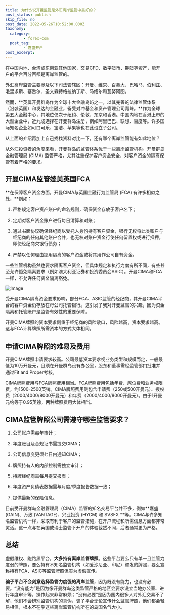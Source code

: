 ```yaml
---
title: 为什么说开曼监管是外汇离岸监管中最好的？
post_status: publish
skip_file: no
post_date: 2022-05-26T10:52:00.000Z
taxonomy:
  category:
        - forex-com
  post_tag:
        - 嘉盛开户
post_excerpt: 
---
```

在中国内地、台湾或东南亚其他国家，交易CFD、数字货币、期货等资产，能开户的平台百分百都是离岸监管的。

外汇离岸监管主要涉及以下司法管辖区：开曼、维京、百慕大、巴哈马、伯利兹、毛里求斯、塞舌尔、圣文森特格拉纳丁斯、马绍尔和瓦努阿图。

然而，**英属开曼群岛作为全球十大金融岛屿之一，以其完善的法律监管体系（沿袭英国）和发达的金融业，备受对冲基金和资产管理公司青睐。**作为全球第五大金融中心，其地位仅次于纽约、伦敦、东京和香港。中国内地在香港上市的大型企业中，近九成选择在开曼群岛注册，例如阿里巴巴、联想、百度等。许多国际知名企业如可口可乐、宝洁、苹果等也在此设立子公司。

从上面的介绍再加上自己找找资料对比一下，还有哪个离岸监管能有如此地位？

从外汇投资者的角度来看，开曼群岛的监管体系优于一些离岸监管机构。开曼群岛金融管理局 (CIMA) 监管严格，尤其注重保护客户资金安全，对客户资金的隔离保管有着严格的要求。

## 开曼CIMA监管媲美英国FCA

**在保障客户资金方面，开曼CIMA与英国金融行为监管局 (FCA) 有许多相似之处，**例如：

1. 严格规定客户资产账户的命名规则，确保资金存放于客户名下；

1. 定期对客户资金账户进行每日清算和对账；

1. 通过书面协议确保经纪商以受托人身份持有客户资金，银行无权将此类账户与经纪商的任何其他账户合并，也无权对账户资金行使任何留置权或进行扣押，即使经纪商欠银行债务；

1. 严禁以任何理由挪用隔离的客户资金或将其用作公司自有资金。

一些监管机构虽然也要求隔离客户资金，但具体规定和执行力度有所不同，有些甚至允许豁免隔离要求（例如澳大利亚证券和投资委员会ASIC）。开曼CIMA和FCA一样，不允许任何资金隔离豁免。

![Image](https://prod-files-secure.s3.us-west-2.amazonaws.com/39ed1227-6d7d-4570-be36-9ccd4a2c4241/bd849744-3fcb-4a37-8312-357962c8f065/image.png?X-Amz-Algorithm=AWS4-HMAC-SHA256&X-Amz-Content-Sha256=UNSIGNED-PAYLOAD&X-Amz-Credential=ASIAZI2LB4667TMTJSQ4%2F20250330%2Fus-west-2%2Fs3%2Faws4_request&X-Amz-Date=20250330T161336Z&X-Amz-Expires=3600&X-Amz-Security-Token=IQoJb3JpZ2luX2VjECgaCXVzLXdlc3QtMiJIMEYCIQC8u%2F5By%2F5fI%2FbwBM12qKovs9klIfS57SsNRVGC14Z90gIhAKramiNfoStIn3PYUSbCcptz5RxswN3BOvD1ZyLqxYP5KogECJH%2F%2F%2F%2F%2F%2F%2F%2F%2F%2FwEQABoMNjM3NDIzMTgzODA1IgwMpk7WFTZwnIPg8GEq3AN1fxA2n46hAHko2SP9HoDmeDG0XUoqqFKMCRvruO9SkduGCiLEvBD9Qhobdj%2Fb1kn31vLtMLOf3EoXaISr8Jdp8WlWNcoPRxXkhvlrhP3G1WEoy9f6XTF8hAS4X%2FBWhAXm0MdURTgLtozyKT03AeZPzsEUTuG7B%2FBccux8NHuMkYfDVM53GYiHmWqX5Z5WxFrIsJhbAkvdMppRcvOT7Jb%2FIPnGseV3UGR8kZS4ziJj0OplUliq2CCV8hq3qMrd5yIMAUeNyKm1IhB4UOm1nPYBq2ii3c3RHTS%2BEOFqNhWfqo%2F%2BAXhkUvSdAltpBVB02xVPbsH9iEzRuyQhvKPyF6%2FfCvSf11z%2FzigF3pORG9ZLqwahcBHFEqTwxCFFCR10zJaa55QdrioiBnIxOXD2pmrCdYEJKiKQ5iwSvZ4S9L61Y%2FVebr3X9f%2FMNINl%2BEI7ni4XIFWJDdUktipeDchw71taUSEAy1T4eEOMNxDm5mEOCFepWeKDbWVachS3%2FAHEPUF1jmTihaDfO8kt5q%2B8b86hg4nQ18jFc0ySvIjBOtLNSN82FQrA2Wgqof%2BOZ8cCNXtFTZJlVfmovOQXYstJTzBzd8o1ZuOYzD0gJLdV09gahMbpNzVtuCOaAsUvmDDR0qW%2FBjqkASTT6UwkCNTd%2By6wbytTMoDyzH8WlTR5pFwVOTxJ4ohkXldavaMw7%2FjPvnqg%2BE%2F3z%2FDGq1PKxHtrrgNKuleZdDxdBFFWJ5uim8D3JWMHB%2F4XiokL8ZdVNZlDF7A286vlIOcxbUb6maaxM7f9uAnqR4702JgB9%2Bq6b%2F2NEz6X0sNnhQ2128%2BHlW%2B9Jb7bYehntXtymRnWuvOIa6yvI0ul2x%2FQfTaP&X-Amz-Signature=1b2522e05675dd8c468c73767f2e390308ac75377336454f18db5e0a71ea753d&X-Amz-SignedHeaders=host&x-id=GetObject)

受开曼CIMA隔离资金要求影响，部分FCA、ASIC监管的经纪商，其开曼CIMA平台的客户资金仍存放在母公司托管银行。这引发了我对开曼监管的兴趣，因为资金隔离和托管账户是监管有效性的重要保障。

开曼CIMA牌照的资本要求侧重于经纪商的风险敞口，风险越高，资本要求越高。这与FCA计算牌照所需资本的方式大体相同。

## **申请CIMA牌照的难易及费用**

开曼CIMA牌照申请要求较高。公司最低资本要求视业务类型和规模而定，一般最低为10万开曼元，且须在开曼群岛设有办公室，股东和董事需经监管部门批准并通过Fit and Proper考核。

CIMA牌照费用与FCA牌照费用相当。FCA牌照费用包括年费、席位费和业务权限费，约1500-2500英镑。CIMA牌照费用则包含申请费（250或500开曼元）、授权费（2000/4000/8000开曼元）和年费（2000/4000/8000开曼元）。由于1开曼元约等于0.95英镑，两种牌照费用大体相当。

## CIMA监管牌照公司需遵守哪些监管要求？

1. 公司账户需每年审计；

1. 年度账目及合规证书需提交CIMA；

1. 公司信息变更须七日内通知CIMA；

1. 牌照持有人的内部控制需独立审计；

1. 持牌经纪商需每月提交报表；

1. 年度资产负债表数据需与月度/季度报告数据一致；

1. 提供最新的保险信息。

目前受开曼群岛金融管理局（CIMA）监管的知名交易平台并不多，例如**嘉盛 (GAIN)、万致 (VANTAGE)、兴业投资 (HYCM) 和 SVSFX **等。CIMA与许多知名监管机构一样，采取有利于客户的监管措施，在开户流程和所需信息方面都非常灵活。这一点与在英国或瑞士监管下开户的体验截然不同，后者通常更为严格。

## 总结

虚假维权、跑路黑平台，**大多持有离岸监管牌照**。这些平台要么只有单一且监管力度弱的牌照，要么持有不知名监管机构（如爱沙尼亚、印尼）颁发的牌照，要么宣称持有FCA、ASIC等监管牌照但实为虚假宣传。

**骗子平台不会刻意选择监管力度强的离岸监管**，因为既没有能力，也没有必要。“没有能力”是因为像开曼群岛这类监管严格的地区会要求设立当地办公室、进行年度审计等，操作起来非常麻烦；“没有必要”是因为国内很多人对外汇交易不了解，他们不会辨别监管机构的真伪，骗子平台无论宣传什么监管牌照，他们都会轻易相信，根本不在乎这些离岸监管机构所在的岛国名气大小。